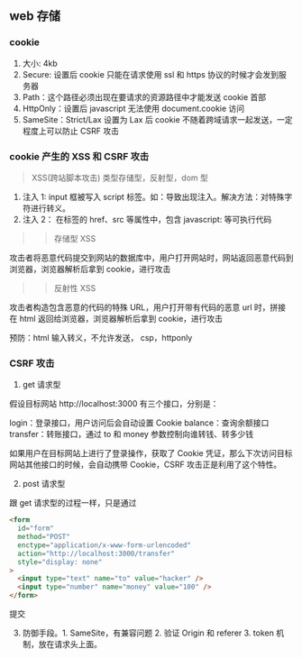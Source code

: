 <!--
 * @Author: 谢树宏
 * @Date: 2022-02-11 11:54:01
 * @LastEditors: 谢树宏
 * @LastEditTime: 2022-02-15 10:55:56
 * @FilePath: /about-study/存储.md
-->

## web 存储

### cookie

1. 大小: 4kb
2. Secure: 设置后 cookie 只能在请求使用 ssl 和 https 协议的时候才会发到服务器
3. Path：这个路径必须出现在要请求的资源路径中才能发送 cookie 首部
4. HttpOnly：设置后 javascript 无法使用 document.cookie 访问
5. SameSite：Strict/Lax 设置为 Lax 后 cookie 不随着跨域请求一起发送，一定程度上可以防止 CSRF 攻击

### cookie 产生的 XSS 和 CSRF 攻击

> XSS(跨站脚本攻击) 类型存储型，反射型，dom 型

1. 注入 1: input 框被写入 script 标签。如：<script>alert('XSS');</script>导致出现注入。解决方法：对特殊字符进行转义。
2. 注入 2： 在标签的 href、src 等属性中，包含 javascript: 等可执行代码

> > 存储型 XSS

攻击者将恶意代码提交到网站的数据库中，用户打开网站时，网站返回恶意代码到浏览器，浏览器解析后拿到 cookie，进行攻击

> > 反射性 XSS

攻击者构造包含恶意的代码的特殊 URL，用户打开带有代码的恶意 url 时，拼接在 html 返回给浏览器，浏览器解析后拿到 cookie，进行攻击

预防：html 输入转义，不允许发送， csp，httponly

### CSRF 攻击

1. get 请求型

假设目标网站 http://localhost:3000 有三个接口，分别是：

login：登录接口，用户访问后会自动设置 Cookie
balance：查询余额接口
transfer：转账接口，通过 to 和 money 参数控制向谁转钱、转多少钱

如果用户在目标网站上进行了登录操作，获取了 Cookie 凭证，那么下次访问目标网站其他接口的时候，会自动携带 Cookie，CSRF 攻击正是利用了这个特性。

2. post 请求型

跟 get 请求型的过程一样，只是通过

```html
<form
  id="form"
  method="POST"
  enctype="application/x-www-form-urlencoded"
  action="http://localhost:3000/transfer"
  style="display: none"
>
  <input type="text" name="to" value="hacker" />
  <input type="number" name="money" value="100" />
</form>
```

提交

3. 防御手段。1. SameSite，有兼容问题 2. 验证 Origin 和 referer 3. token 机制，放在请求头上面。
